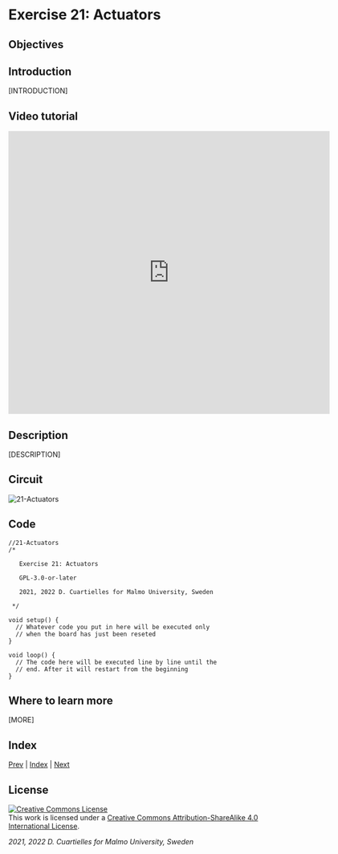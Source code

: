 # Exercise 21: Actuators

## Objectives



## Introduction

[INTRODUCTION]





## Video tutorial

<iframe src="https://player.vimeo.com/video/527960318?h=4ef324d152" width="640" height="564" frameborder="0" allow="autoplay; fullscreen" allowfullscreen></iframe>

## Description

[DESCRIPTION]

## Circuit

![21-Actuators]()

## Code

```c_cpp
//21-Actuators
/*

   Exercise 21: Actuators

   GPL-3.0-or-later

   2021, 2022 D. Cuartielles for Malmo University, Sweden

 */

void setup() {
  // Whatever code you put in here will be executed only 
  // when the board has just been reseted
}

void loop() {
  // The code here will be executed line by line until the 
  // end. After it will restart from the beginning
}
```

## Where to learn more

[MORE]

## Index

[Prev](../20-Experiment_ButtonsRGB/20-Experiment_ButtonsRGB.md) |  [Index](../course_index.md) |  [Next](../22-Servomotors/22-Servomotors.md)

## License

<a rel="license" href="http://creativecommons.org/licenses/by-sa/4.0/"><img alt="Creative Commons License" style="border-width:0" src="https://i.creativecommons.org/l/by-sa/4.0/80x15.png" /></a><br />This work is licensed under a <a rel="license" href="http://creativecommons.org/licenses/by-sa/4.0/">Creative Commons Attribution-ShareAlike 4.0 International License</a>.

*2021, 2022 D. Cuartielles for Malmo University, Sweden*
